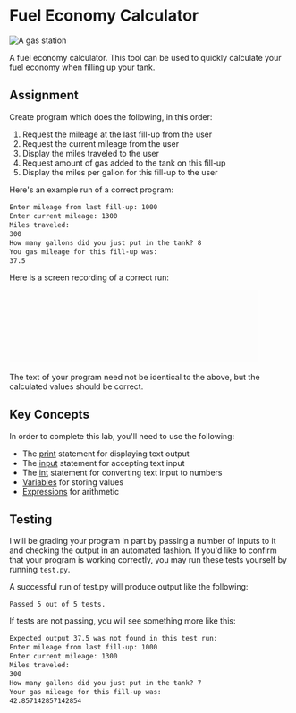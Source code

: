 Fuel Economy Calculator
=======================

![A gas station](https://upload.wikimedia.org/wikipedia/commons/thumb/b/b8/Bp_station_zanesville_ohio.jpg/640px-Bp_station_zanesville_ohio.jpg)

A fuel economy calculator. This tool can be used to quickly calculate your fuel economy when filling up your tank.

Assignment
----------

Create program which does the following, in this order:

1. Request the mileage at the last fill-up from the user
2. Request the current mileage from the user
3. Display the miles traveled to the user
4. Request amount of gas added to the tank on this fill-up
5. Display the miles per gallon for this fill-up to the user

Here's an example run of a correct program:

    Enter mileage from last fill-up: 1000
    Enter current mileage: 1300
    Miles traveled: 
    300
    How many gallons did you just put in the tank? 8
    You gas mileage for this fill-up was: 
    37.5

Here is a screen recording of a correct run:

![Demo of program running](demo.gif)

The text of your program need not be identical to the above, but the calculated values should be correct.

Key Concepts
------------

In order to complete this lab, you'll need to use the following:

- The [print](https://docs.python.org/3/library/functions.html#print) statement for displaying text output
- The [input](https://docs.python.org/3/library/functions.html#input) statement for accepting text input
- The [int](https://docs.python.org/3/library/functions.html#int) statement for converting text input to numbers
- [Variables](https://www.py4e.com/html3/02-variables#variables) for storing values
- [Expressions](https://www.py4e.com/html3/02-variables#expressions) for arithmetic

Testing
-------

I will be grading your program in part by passing a number of inputs to it and checking the output in an automated fashion. If you'd like to confirm that your program is working correctly, you may run these tests yourself by running `test.py`.

A successful run of test.py will produce output like the following:

```
Passed 5 out of 5 tests.
```

If tests are not passing, you will see something more like this:

```
Expected output 37.5 was not found in this test run:
Enter mileage from last fill-up: 1000
Enter current mileage: 1300
Miles traveled: 
300
How many gallons did you just put in the tank? 7
Your gas mileage for this fill-up was: 
42.857142857142854
```
